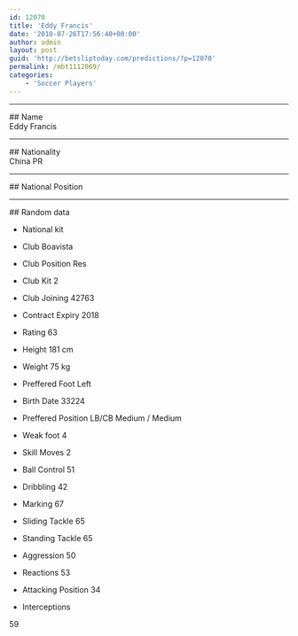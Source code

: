 ```yaml
---
id: 12070
title: 'Eddy Francis'
date: '2010-07-26T17:56:40+00:00'
author: admin
layout: post
guid: 'http://betsliptoday.com/predictions/?p=12070'
permalink: /mbt1112069/
categories:
    - 'Soccer Players'
---
```


- - - - - -

\## Name  
 Eddy Francis

- - - - - -

\## Nationality  
 China PR

- - - - - -

\## National Position

- - - - - -

\## Random data

- National kit
- Club
 Boavista

- Club Position
 Res

- Club Kit
 2

- Club Joining
 42763

- Contract Expiry
 2018

- Rating
 63

- Height
 181 cm

- Weight
 75 kg

- Preffered Foot
 Left

- Birth Date
 33224

- Preffered Position
 LB/CB Medium / Medium

- Weak foot
 4

- Skill Moves
 2

- Ball Control
 51

- Dribbling
 42

- Marking
 67

- Sliding Tackle
 65

- Standing Tackle
 65

- Aggression
 50

- Reactions
 53

- Attacking Position
 34

- Interceptions

 59